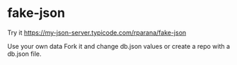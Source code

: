 # fake-json
Try it
https://my-json-server.typicode.com/rparana/fake-json

Use your own data
Fork it and change db.json values or create a repo with a db.json file.
